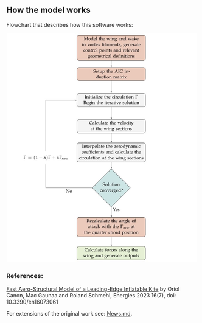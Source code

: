 ## How the model works

Flowchart that describes how this software works:

<p align="center"><img src="https://raw.githubusercontent.com/Albatross-Kite-Transport/VortexStepMethod.jl/refs/heads/main/docs/Flowchart.jpg" width="500" /></p>

### References:

[Fast Aero-Structural Model of a Leading-Edge Inflatable Kite](https://www.mdpi.com/1996-1073/16/7/3061) by Oriol Canon, Mac Gaunaa and Roland Schmehl, Energies 2023 16(7),   doi: 10.3390/en16073061

For extensions of the original work see: [News.md](https://github.com/Albatross-Kite-Transport/VortexStepMethod.jl/blob/main/NEWS.md).